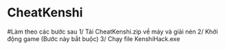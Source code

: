 # CheatKenshi
#Làm theo các bước sau
1/ Tải CheatKenshi.zip về máy và giải nén
2/ Khởi động game (Bước này bắt buộc)
3/ Chạy file KenshiHack.exe
